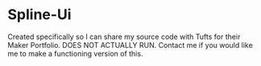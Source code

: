 # Spline-Ui
Created specifically so I can share my source code with Tufts for their Maker Portfolio. DOES NOT ACTUALLY RUN. Contact me if you would like me to make a functioning version of this. 
